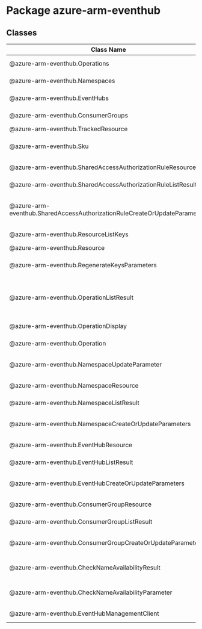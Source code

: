 # Package azure-arm-eventhub
## Classes
| Class Name | Description |
|---|---|
| @azure-arm-eventhub.Operations |Class representing a Operations.|
| @azure-arm-eventhub.Namespaces |Class representing a Namespaces.|
| @azure-arm-eventhub.EventHubs |Class representing a EventHubs.|
| @azure-arm-eventhub.ConsumerGroups |Class representing a ConsumerGroups.|
| @azure-arm-eventhub.TrackedResource |Definition of Resource|
| @azure-arm-eventhub.Sku |SKU parameters supplied to the create Namespace operation|
| @azure-arm-eventhub.SharedAccessAuthorizationRuleResource |Single item in a List or Get AuthorizationRule operation|
| @azure-arm-eventhub.SharedAccessAuthorizationRuleListResult |The response from the List Namespace operation.|
| @azure-arm-eventhub.SharedAccessAuthorizationRuleCreateOrUpdateParameters |Parameters supplied to the Create Or Update Authorization Rules operation.|
| @azure-arm-eventhub.ResourceListKeys |Namespace/EventHub Connection String|
| @azure-arm-eventhub.Resource |The Resource definition|
| @azure-arm-eventhub.RegenerateKeysParameters |Parameters supplied to the Regenerate Authorization Rule keys operation.|
| @azure-arm-eventhub.OperationListResult |Result of the request to list Event Hub operations. It contains a list of operations and a URL link to get the next set of results.|
| @azure-arm-eventhub.OperationDisplay |The object that represents the operation.|
| @azure-arm-eventhub.Operation |A Event Hub REST API operation|
| @azure-arm-eventhub.NamespaceUpdateParameter |Parameters supplied to the Patch/update Namespace operation.|
| @azure-arm-eventhub.NamespaceResource |Single Namespace item in List or Get Operation|
| @azure-arm-eventhub.NamespaceListResult |The response of the List Namespace operation.|
| @azure-arm-eventhub.NamespaceCreateOrUpdateParameters |Parameters supplied to the Create Or Update Namespace operation.|
| @azure-arm-eventhub.EventHubResource |Single item in List or Get Event Hub operation|
| @azure-arm-eventhub.EventHubListResult |The result of the List EventHubs operation.|
| @azure-arm-eventhub.EventHubCreateOrUpdateParameters |Parameters supplied to the Create Or Update Event Hub operation.|
| @azure-arm-eventhub.ConsumerGroupResource |Single item in List or Get Consumer group operation|
| @azure-arm-eventhub.ConsumerGroupListResult |The result to the List Consumer Group operation.|
| @azure-arm-eventhub.ConsumerGroupCreateOrUpdateParameters |Parameters supplied to the Create Or Update Consumer Group operation.|
| @azure-arm-eventhub.CheckNameAvailabilityResult |The Result of the CheckNameAvailability operation|
| @azure-arm-eventhub.CheckNameAvailabilityParameter |Parameter supplied to check Namespace name availability operation|
| @azure-arm-eventhub.EventHubManagementClient |Class representing a EventHubManagementClient.|

